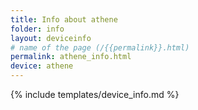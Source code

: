 ```yaml
---
title: Info about athene
folder: info
layout: deviceinfo
# name of the page (/{{permalink}}.html)
permalink: athene_info.html
device: athene
---
```

{% include templates/device_info.md %}
